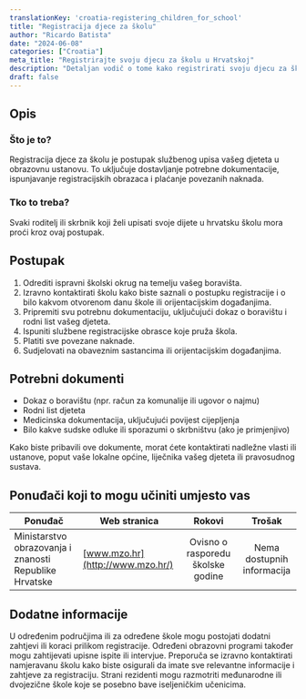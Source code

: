 ```yaml
---
translationKey: 'croatia-registering_children_for_school'
title: "Registracija djece za školu"
author: "Ricardo Batista"
date: "2024-06-08"
categories: ["Croatia"]
meta_title: "Registrirajte svoju djecu za školu u Hrvatskoj"
description: "Detaljan vodič o tome kako registrirati svoju djecu za školu u Hrvatskoj"
draft: false
---
```


## Opis
### Što je to?
Registracija djece za školu je postupak službenog upisa vašeg djeteta u obrazovnu ustanovu. To uključuje dostavljanje potrebne dokumentacije, ispunjavanje registracijskih obrazaca i plaćanje povezanih naknada.

### Tko to treba?
Svaki roditelj ili skrbnik koji želi upisati svoje dijete u hrvatsku školu mora proći kroz ovaj postupak.

## Postupak

1. Odrediti ispravni školski okrug na temelju vašeg boravišta.
2. Izravno kontaktirati školu kako biste saznali o postupku registracije i o bilo kakvom otvorenom danu škole ili orijentacijskim događanjima.
3. Pripremiti svu potrebnu dokumentaciju, uključujući dokaz o boravištu i rodni list vašeg djeteta.
4. Ispuniti službene registracijske obrasce koje pruža škola.
5. Platiti sve povezane naknade.
6. Sudjelovati na obaveznim sastancima ili orijentacijskim događanjima.

## Potrebni dokumenti

- Dokaz o boravištu (npr. račun za komunalije ili ugovor o najmu)
- Rodni list djeteta
- Medicinska dokumentacija, uključujući povijest cijepljenja
- Bilo kakve sudske odluke ili sporazumi o skrbništvu (ako je primjenjivo)

Kako biste pribavili ove dokumente, morat ćete kontaktirati nadležne vlasti ili ustanove, poput vaše lokalne općine, liječnika vašeg djeteta ili pravosudnog sustava.

## Ponuđači koji to mogu učiniti umjesto vas

| Ponuđač         |     Web stranica     |      Rokovi     |       Trošak     |
| --------------- | --------------- |  :-------------: | :-------------: |
| Ministarstvo obrazovanja i znanosti Republike Hrvatske |  [www.mzo.hr](http://www.mzo.hr/)      |      Ovisno o rasporedu školske godine     |      Nema dostupnih informacija     |

## Dodatne informacije

U određenim područjima ili za određene škole mogu postojati dodatni zahtjevi ili koraci prilikom registracije. Određeni obrazovni programi također mogu zahtijevati upisne ispite ili intervjue. Preporuča se izravno kontaktirati namjeravanu školu kako biste osigurali da imate sve relevantne informacije i zahtjeve za registraciju. Strani rezidenti mogu razmotriti međunarodne ili dvojezične škole koje se posebno bave iseljeničkim učenicima.